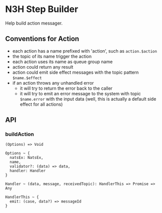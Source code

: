 # N3H Step Builder

Help build action messager.

## Conventions for Action

- each action has a name prefixed with 'action', such as `action.$action`
- the topic of its name trigger the action
- each action uses its name as queue group name
- action could return any result
- action could emit side effect messages with the topic pattern `$name.$effect`
- if an action throws any unhandled error
  - it will try to return the error back to the caller
  - it will try to emit an error message to the system with topic `$name.error` with the input data (well, this is 
  actually a default side effect for all actions) 

## API

### buildAction

```
(Options) => Void

Options ~ {
  natsEx: NatsEx,
  name,
  validator?: (data) => data,
  handler: Handler
}

Handler ~ (data, message, receivedTopic): HandlerThis => Promise => Any

HandlerThis ~ {
  emit: (case, data?) => messageId
}
```